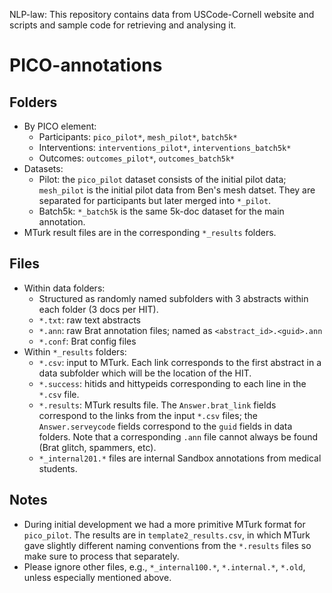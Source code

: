 NLP-law: 
 This repository contains data from USCode-Cornell website and scripts and sample code for retrieving and analysing it.
 
 # PICO-annotations


## Folders
* By PICO element:
  * Participants: `pico_pilot*`, `mesh_pilot*`, `batch5k*`
  * Interventions: `interventions_pilot*`, `interventions_batch5k*`
  * Outcomes: `outcomes_pilot*`, `outcomes_batch5k*`
* Datasets:
  * Pilot: the `pico_pilot` dataset consists of the initial pilot data; `mesh_pilot` is the initial pilot data from Ben's mesh datset. They are separated for participants but later merged into `*_pilot`.
  * Batch5k: `*_batch5k` is the same 5k-doc dataset for the main annotation.
* MTurk result files are in the corresponding `*_results` folders.

## Files
* Within data folders:
  * Structured as randomly named subfolders with 3 abstracts within each folder (3 docs per HIT).
  * `*.txt`: raw text abstracts
  * `*.ann`: raw Brat annotation files; named as `<abstract_id>.<guid>.ann`
  * `*.conf`: Brat config files
* Within `*_results` folders:
  * `*.csv`: input to MTurk. Each link corresponds to the first abstract in a data subfolder which will be the location of the HIT.
  * `*.success`: hitids and hittypeids corresponding to each line in the `*.csv` file.
  * `*.results`: MTurk results file. The `Answer.brat_link` fields correspond to the links from the input `*.csv` files; the `Answer.serveycode` fields correspond to the `guid` fields in data folders. Note that a corresponding `.ann` file cannot always be found (Brat glitch, spammers, etc).
  * `*_internal201.*` files are internal Sandbox annotations from medical students.

## Notes
* During initial development we had a more primitive MTurk format for `pico_pilot`. The results are in `template2_results.csv`, in which MTurk gave slightly different naming conventions from the `*.results` files so make sure to process that separately.
* Please ignore other files, e.g., `*_internal100.*`, `*.internal.*`, `*.old`, unless especially mentioned above.
